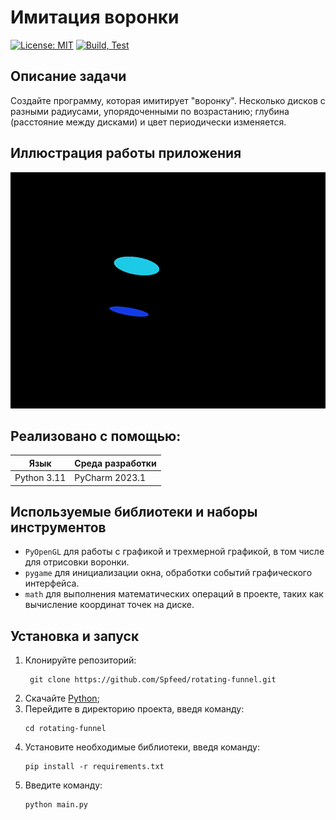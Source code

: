 # Имитация воронки
[![License: MIT ](https://img.shields.io/badge/License-MIT-fuchsia.svg)](https://opensource.org/licenses/MIT)
[![Build, Test](https://github.com/Spfeed/rotating-funnel/actions/workflows/ci.yml/badge.svg)](https://github.com/Spfeed/rotating-funnel/actions/workflows/ci.yml)

## Описание задачи

Создайте программу, которая имитирует "воронку". Несколько дисков с разными радиусами, упорядоченными по возрастанию; глубина (расстояние между дисками) и цвет периодически изменяется.

## Иллюстрация работы приложения 
![](https://github.com/Spfeed/rotating-funnel/blob/main/img/funnel.gif)

## Реализовано с помощью:

| Язык        | Среда разработки | 
|-------------|------------------|
| Python 3.11 | PyCharm 2023.1   |

## Используемые библиотеки и наборы инструментов

- `PyOpenGL` для работы с графикой и трехмерной графикой, в том числе для отрисовки воронки.
- `pygame` для инициализации окна, обработки событий графического интерфейса.
- `math` для выполнения математических операций в проекте, таких как вычисление координат точек на диске.

## Установка и запуск
1. Клонируйте репозиторий:
   ```
    git clone https://github.com/Spfeed/rotating-funnel.git
   ```
2. Скачайте [Python](https://www.python.org/);
3.  Перейдите в директорию проекта, введя команду:
    ```
    cd rotating-funnel
    ```
4. Установите необходимые библиотеки, введя команду:
    ```
    pip install -r requirements.txt
    ```
5. Введите команду:
    ```
   python main.py
   ```
